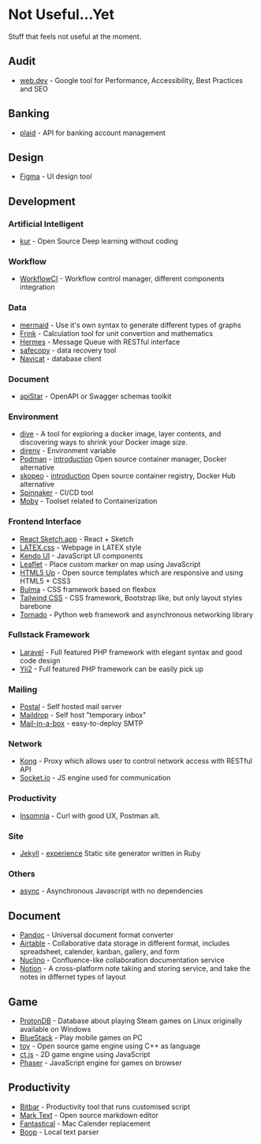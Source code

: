 # Not Useful...Yet

Stuff that feels not useful at the moment.

## Audit
- [web.dev](https://web.dev/) - Google tool for Performance, Accessibility, Best Practices and SEO

## Banking
- [plaid](https://plaid.com/) - API for banking account management

## Design

- [Figma](https://www.figma.com/) - UI design tool

## Development

### Artificial Intelligent

- [kur](https://github.com/deepgram/kur) - Open Source Deep learning without coding

### Workflow

- [WorkflowCI](https://www.workflowci.com/use-cases) - Workflow control manager, different components integration

### Data

- [mermaid](https://mermaid-js.github.io/mermaid/#/) - Use it's own syntax to generate different types of graphs
- [Frink](https://frinklang.org/) - Calculation tool for unit convertion and mathematics
- [Hermes](https://github.com/allegro/hermes) - Message Queue with RESTful interface
- [safecopy](http://safecopy.sourceforge.net/) - data recovery tool
- [Navicat](https://navicat.com/en/products) - database client

### Document

- [apiStar](https://docs.apistar.com/) - OpenAPI or Swagger schemas toolkit

### Environment

- [dive](https://github.com/wagoodman/dive) - A tool for exploring a docker image, layer contents, and discovering ways to shrink your Docker image size.
- [direnv](https://direnv.net/) - Environment variable
- [Podman](https://podman.io/) - [introduction](https://igene.tw/podman-intro) Open source container manager, Docker alternative
- [skopeo](https://github.com/containers/skopeo) - [introduction](https://blog.pichuang.com.tw/20180918-skopeo/) Open source container registry, Docker Hub alternative 
- [Spinnaker](https://www.spinnaker.io) - CI/CD tool
- [Moby](https://github.com/moby/moby) - Toolset related to Containerization

### Frontend Interface
- [React Sketch.app](http://airbnb.io/react-sketchapp/) - React + Sketch
- [LATEX.css](https://latex.now.sh/) - Webpage in LATEX style
- [Kendo UI](https://www.telerik.com/kendo-ui) - JavaScript UI components
- [Leaflet](https://leafletjs.com/) - Place custom marker on map using JavaScript
- [HTML5 Up](https://html5up.net/) - Open source templates which are responsive and using HTML5 + CSS3
- [Bulma](https://bulma.io/) - CSS framework based on flexbox
- [Tailwind CSS](https://tailwindcss.com/) - CSS framework, Bootstrap like, but only layout styles barebone
- [Tornado](https://www.tornadoweb.org/en/stable/) - Python web framework and asynchronous networking library

### Fullstack Framework
- [Laravel](https://laravel.com) - Full featured PHP framework with elegant syntax and good code design
- [Yii2](https://www.yiiframework.com/) - Full featured PHP framework can be easily pick up

### Mailing
- [Postal](https://github.com/postalhq/postal) - Self hosted mail server
- [Maildrop](https://gitlab.com/markbeeson/maildrop) - Self host "temporary inbox"
- [Mail-in-a-box](https://github.com/mail-in-a-box/mailinabox) - easy-to-deploy SMTP

### Network

- [Kong](https://docs.konghq.com/1.0.x/admin-api) - Proxy which allows user to control network access with RESTful API
- [Socket.io](https://hugoam.github.io/toy-io/) - JS engine used for communication

### Productivity
- [Insomnia](https://insomnia.rest/) - Curl with good UX, Postman alt.

### Site
- [Jekyll](https://jekyllrb.com/) - [experience](../experience/jekyll.md) Static site generator written in Ruby

### Others

- [async](https://caolan.github.io/async/v3/) - Asynchronous Javascript with no dependencies

## Document

- [Pandoc](https://pandoc.org/) - Universal document format converter
- [Airtable](https://airtable.com/) - Collaborative data storage in different format, includes spreadsheet, calender, kanban, gallery, and form
- [Nuclino](https://www.nuclino.com/) - Confluence-like collaboration documentation service
- [Notion](https://www.notion.so/) - A cross-platform note taking and storing service, and take the notes in differnet types of layout

## Game

- [ProtonDB](https://www.protondb.com/) - Database about playing Steam games on Linux originally available on Windows
- [BlueStack](https://www.bluestacks.com/tw/index.html) - Play mobile games on PC
- [toy](https://hugoam.github.io/toy-io/) - Open source game engine using C++ as language
- [ct.js](https://ctjs.rocks/) - 2D game engine using JavaScript
- [Phaser](https://phaser.io/) - JavaScript engine for games on browser

## Productivity

- [Bitbar](https://github.com/matryer/bitbar) - Productivity tool that runs customised script
- [Mark Text](https://github.com/marktext/marktext/) - Open source markdown editor
- [Fantastical](https://flexibits.com/fantastical) - Mac Calender replacement
- [Boop](https://boop.okat.best/) - Local text parser
